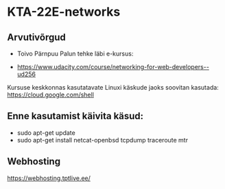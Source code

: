 # KTA-22E-networks
## Arvutivõrgud



- Toivo Pärnpuu
Palun tehke läbi e-kursus:

- https://www.udacity.com/course/networking-for-web-developers--ud256

Kursuse keskkonnas kasutatavate Linuxi käskude jaoks soovitan kasutada: https://cloud.google.com/shell

## Enne kasutamist käivita käsud:
- sudo apt-get update
- sudo apt-get install netcat-openbsd tcpdump traceroute mtr

## Webhosting
https://webhosting.tptlive.ee/

